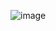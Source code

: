 ![image](https://user-images.githubusercontent.com/69011601/173145967-839bb099-6dd6-4ea6-be1e-23832beb983b.png)

